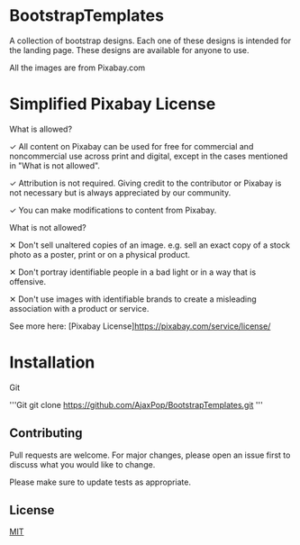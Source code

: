 # BootstrapTemplates

A collection of bootstrap designs. Each one of these designs is intended for the landing page. These designs are available for anyone to use. 

All the images are from Pixabay.com

# Simplified Pixabay License

What is allowed?

✓ All content on Pixabay can be used for free for commercial and noncommercial use across print and digital, except in the cases mentioned in "What is not allowed".

✓ Attribution is not required. Giving credit to the contributor or Pixabay is not necessary but is always appreciated by our community.

✓ You can make modifications to content from Pixabay.

What is not allowed?

✕	Don't sell unaltered copies of an image. e.g. sell an exact copy of a stock photo as a poster, print or on a physical product.

✕	Don't portray identifiable people in a bad light or in a way that is offensive.

✕	Don't use images with identifiable brands to create a misleading association with a product or service.

See more here:
[Pixabay License]https://pixabay.com/service/license/


# Installation
Git

'''Git
git clone https://github.com/AjaxPop/BootstrapTemplates.git
'''

## Contributing
Pull requests are welcome. For major changes, please open an issue first to discuss what you would like to change.

Please make sure to update tests as appropriate.

## License
[MIT](https://choosealicense.com/licenses/mit/)
